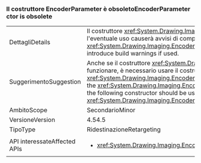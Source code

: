 ### <a name="encoderparameter-ctor-is-obsolete"></a><span data-ttu-id="537b5-101">Il costruttore EncoderParameter è obsoleto</span><span class="sxs-lookup"><span data-stu-id="537b5-101">EncoderParameter ctor is obsolete</span></span>

|   |   |
|---|---|
|<span data-ttu-id="537b5-102">Dettagli</span><span class="sxs-lookup"><span data-stu-id="537b5-102">Details</span></span>|<span data-ttu-id="537b5-103">Il costruttore <xref:System.Drawing.Imaging.EncoderParameter.%23ctor(System.Drawing.Imaging.Encoder,System.Int32,System.Int32,System.Int32,System.Int32)> è ora obsoleto e l'eventuale uso causerà avvisi di compilazione.</span><span class="sxs-lookup"><span data-stu-id="537b5-103">The <xref:System.Drawing.Imaging.EncoderParameter.%23ctor(System.Drawing.Imaging.Encoder,System.Int32,System.Int32,System.Int32,System.Int32)> constructor is obsolete now and will introduce build warnings if used.</span></span>|
|<span data-ttu-id="537b5-104">Suggerimento</span><span class="sxs-lookup"><span data-stu-id="537b5-104">Suggestion</span></span>|<span data-ttu-id="537b5-105">Anche se il costruttore <xref:System.Drawing.Imaging.EncoderParameter.%23ctor(System.Drawing.Imaging.Encoder,System.Int32,System.Int32,System.Int32,System.Int32)> continuerà a funzionare, è necessario usare il costruttore seguente per evitare l'avviso di compilazione obsoleto durante la ricompilazione del codice con gli strumenti di .NET 4.5: <xref:System.Drawing.Imaging.EncoderParameter.%23ctor(System.Drawing.Imaging.Encoder,System.Int32,System.Drawing.Imaging.EncoderParameterValueType,System.IntPtr)>.</span><span class="sxs-lookup"><span data-stu-id="537b5-105">Although the <xref:System.Drawing.Imaging.EncoderParameter.%23ctor(System.Drawing.Imaging.Encoder,System.Int32,System.Int32,System.Int32,System.Int32)>constructor will continue to work, the following constructor should be used instead to avoid the obsolete build warning when re-compiling code with .NET 4.5 tools: <xref:System.Drawing.Imaging.EncoderParameter.%23ctor(System.Drawing.Imaging.Encoder,System.Int32,System.Drawing.Imaging.EncoderParameterValueType,System.IntPtr)>.</span></span>|
|<span data-ttu-id="537b5-106">Ambito</span><span class="sxs-lookup"><span data-stu-id="537b5-106">Scope</span></span>|<span data-ttu-id="537b5-107">Secondario</span><span class="sxs-lookup"><span data-stu-id="537b5-107">Minor</span></span>|
|<span data-ttu-id="537b5-108">Versione</span><span class="sxs-lookup"><span data-stu-id="537b5-108">Version</span></span>|<span data-ttu-id="537b5-109">4.5</span><span class="sxs-lookup"><span data-stu-id="537b5-109">4.5</span></span>|
|<span data-ttu-id="537b5-110">Tipo</span><span class="sxs-lookup"><span data-stu-id="537b5-110">Type</span></span>|<span data-ttu-id="537b5-111">Ridestinazione</span><span class="sxs-lookup"><span data-stu-id="537b5-111">Retargeting</span></span>|
|<span data-ttu-id="537b5-112">API interessate</span><span class="sxs-lookup"><span data-stu-id="537b5-112">Affected APIs</span></span>|<ul><li><xref:System.Drawing.Imaging.EncoderParameter.%23ctor(System.Drawing.Imaging.Encoder,System.Int32,System.Int32,System.Int32,System.Int32)?displayProperty=nameWithType></li></ul>|

